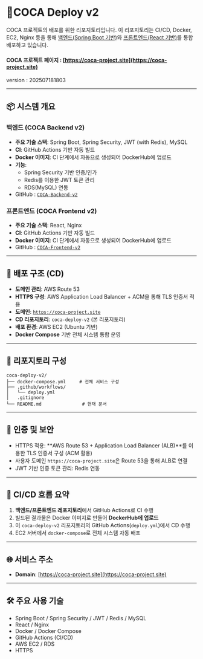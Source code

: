 # 📆COCA Deploy v2

COCA 프로젝트의 배포를 위한 리포지토리입니다. 이 리포지토리는 CI/CD, Docker, EC2, Nginx 등을 통해 [백엔드(Spring Boot 기반)](https://github.com//KRSuchan/COCA-Backend-v2/)와 [프론트엔드(React 기반)](https://github.com//KRSuchan/COCA-Frontend-v2/)를 통합 배포하고 있습니다.

#### COCA 프로젝트 페이지 : [https://coca-project.site](https://coca-project.site)

version : 202507181803

---

## 📦 시스템 개요

### 백엔드 (COCA Backend v2)

-   **주요 기술 스택**: Spring Boot, Spring Security, JWT (with Redis), MySQL
-   **CI**: GitHub Actions 기반 자동 빌드
-   **Docker 이미지**: CI 단계에서 자동으로 생성되어 DockerHub에 업로드
-   **기능**:
    -   Spring Security 기반 인증/인가
    -   Redis를 이용한 JWT 토큰 관리
    -   RDS(MySQL) 연동
-   GitHub : [`COCA-Backend-v2`](https://github.com/KRSuchan/COCA-Backend-v2)

### 프론트엔드 (COCA Frontend v2)

-   **주요 기술 스택**: React, Nginx
-   **CI**: GitHub Actions 기반 자동 빌드
-   **Docker 이미지**: CI 단계에서 자동으로 생성되어 DockerHub에 업로드
-   GitHub : [`COCA-Frontend-v2`](https://github.com//KRSuchan/COCA-Frontend-v2)

---

## 🚀 배포 구조 (CD)

-   **도메인 관리**: AWS Route 53
-   **HTTPS 구성**: AWS Application Load Balancer + ACM을 통해 TLS 인증서 적용
-   **도메인**: [`https://coca-project.site`](https://coca-project.site)
-   **CD 리포지토리**: `coca-deploy-v2` (본 리포지토리)
-   **배포 환경**: AWS EC2 (Ubuntu 기반)
-   **Docker Compose** 기반 전체 시스템 통합 운영

---

## 📁 리포지토리 구성

```
coca-deploy-v2/
├── docker-compose.yml     # 전체 서비스 구성
├── .github/workflows/
│   └── deploy.yml
│   .gitignore
└── README.md               # 현재 문서
```

---

## 🔐 인증 및 보안

-   HTTPS 적용: **AWS Route 53 + Application Load Balancer (ALB)**를 이용한 TLS 인증서 구성 (ACM 활용)
-   사용자 도메인 `https://coca-project.site`은 Route 53을 통해 ALB로 연결
-   JWT 기반 인증 토큰 관리: Redis 연동

---

## 🔄 CI/CD 흐름 요약

1. **백엔드/프론트엔드 레포지토리**에서 GitHub Actions로 CI 수행
2. 빌드된 결과물은 Docker 이미지로 만들어 **DockerHub에 업로드**
3. 이 `coca-deploy-v2` 리포지토리의 GitHub Actions(`deploy.yml`)에서 CD 수행
4. EC2 서버에서 `docker-compose`로 전체 시스템 자동 배포

---

## 🌐 서비스 주소

-   **Domain**: [https://coca-project.site](https://coca-project.site)

---

## 🛠 주요 사용 기술

-   Spring Boot / Spring Security / JWT / Redis / MySQL
-   React / Nginx
-   Docker / Docker Compose
-   GitHub Actions (CI/CD)
-   AWS EC2 / RDS
-   HTTPS
